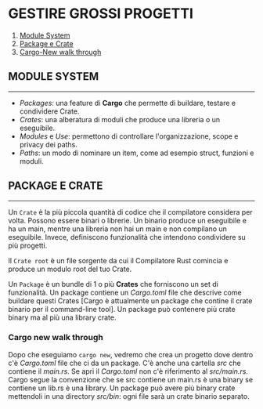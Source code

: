 # GESTIRE GROSSI PROGETTI

1. [Module System](#module-system)
2. [Package e Crate](#package-e-crate)
3. [Cargo-New walk through](#cargo-new-walk-trhough)

## MODULE SYSTEM

---

- _Packages_: una feature di **Cargo** che permette di buildare, testare e condividere Crate.
- _Crates_: una alberatura di moduli che produce una libreria o un eseguibile.
- _Modules_ e _Use_: permettono di controllare l'organizzazione, scope e privacy dei paths.
- _Paths_: un modo di nominare un item, come ad esempio struct, funzioni e moduli.

## PACKAGE E CRATE

---

Un `Crate` è la più piccola quantità di codice che il compilatore considera per volta. Possono essere binari o librerie. Un binario produce un eseguibile e ha un main, mentre una libreria non hai un main e non compilano un eseguibile. Invece, definiscono funzionalità che intendono condividere su più progetti.

Il `Crate root` è un file sorgente da cui il Compilatore Rust comincia e produce un modulo root del tuo Crate.

Un `Package` è un bundle di 1 o più **Crates** che forniscono un set di funzionalità. Un package contiene un _Cargo.toml_ file che descrive come buildare questi Crates [Cargo è attualmente un package che contine il crate binario per il command-line tool]. Un package può contenere più crate binary ma al più una library crate.

### Cargo new walk through

Dopo che eseguiamo `cargo new`, vedremo che crea un progetto dove dentro c'è _Cargo.toml_ file che ci da un package. C'è anche una cartella _src_ che contiene il _main.rs_. Se apri il _Cargo.toml_ non c'è riferimento al _src/main.rs_. Cargo segue la convenzione che se src contiene un main.rs è una binary se contiene un lib.rs è una library. Un package può avere più binary crate mettendoli in una directory _src/bin_: ogni file sarà un crate binario separato.
